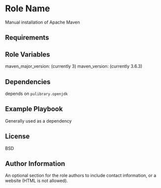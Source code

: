 Role Name
=========

Manual installation of Apache Maven

Requirements
------------


Role Variables
--------------

maven_major_version: (currently 3)
maven_version: (currently 3.6.3)

Dependencies
------------

depends on `pulibrary.openjdk`

Example Playbook
----------------

Generally used as a dependency


License
-------

BSD

Author Information
------------------

An optional section for the role authors to include contact information, or a
website (HTML is not allowed).
